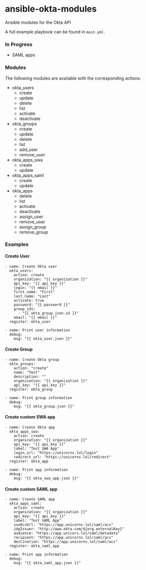 # ansible-okta-modules
Ansible modules for the Okta API

A full example playbook can be found in `main.yml`.

### In Progress

* SAML apps

### Modules

The following modules are available with the corresponding actions:

* okta_users
  * create
  * update
  * delete
  * list
  * activate
  * deactivate
* okta_groups
  * create
  * update
  * delete
  * list
  * add_user
  * remove_user
* okta_apps_swa
  * create
  * update
* okta_apps_saml
  * create
  * update
* okta_apps
  * delete
  * list
  * activate
  * deactivate
  * assign_user
  * remove_user
  * assign_group
  * remove_group

### Examples

#### Create User

```
- name: Create Okta user
  okta_users:
    action: create
    organization: "{{ organization }}"
    api_key: "{{ api_key }}"
    login: "{{ email }}"
    first_name: "First"
    last_name: "Last"
    activate: true
    password: "{{ password }}"
    group_ids:
      - "{{ okta_group.json.id }}"
    email: "{{ email }}"
  register: okta_user

- name: Print user information
  debug:
    msg: "{{ okta_user.json }}"
```

#### Create Group

```
- name: Create Okta group
  okta_groups:
    action: "create"
    name: "Test"
    description: ""
    organization: "{{ organization }}"
    api_key: "{{ api_key }}"
  register: okta_group

- name: Print group information
  debug:
    msg: "{{ okta_group.json }}"
```

#### Create custom SWA app

```
- name: Create Okta app
  okta_apps_swa:
    action: create
    organization: "{{ organization }}"
    api_key: "{{ api_key }}"
    label: "Test SWA App"
    login_url: "https://unicorns.lol/login"
    redirect_url: "https://unicorns.lol/redirect"
  register: okta_app

- name: Print app information
  debug:
    msg: "{{ okta_swa_app.json }}"
```

#### Create custom SAML app

```
- name: Create SAML app
  okta_apps_saml:
    action: create
    organization: "{{ organization }}"
    api_key: "{{ api_key }}"
    label: "Test SAML App"
    ssoAcsUrl: "https://app.unicorns.lol/saml/acs"
    idpIssuer: "http://www.okta.com/${org.externalKey}"
    audience: "https://app.unicors.lol/saml/metadata"
    recipient: "https://app.unicorns.lol/saml/acs"
    destination: "https://app.unicorns.lol/saml/acs"
  register: okta_saml_app

- name: Print app information
  debug:
    msg: "{{ okta_saml_app.json }}"
```
